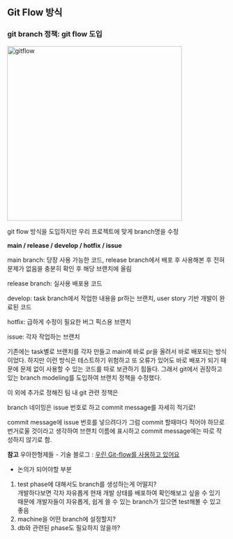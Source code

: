 ## Git Flow 방식

### git branch 정책: git flow 도입

<img width="400" alt="gitflow" src="https://techblog.woowahan.com/wp-content/uploads/img/2017-10-30/git-flow_overall_graph.png">


git flow 방식을 도입하지만 우리 프로젝트에 맞게 branch명을 수정

**main / release / develop / hotfix / issue**

main branch: 당장 사용 가능한 코드, release branch에서 배포 후 사용해본 후 전혀 문제가 없음을 충분히 확인 후 해당 브랜치에 올림

release branch: 실사용 배포용 코드

develop: task branch에서 작업한 내용을 pr하는 브랜치, user story 기반 개발이 완료된 코드

hotfix: 급하게 수정이 필요한 버그 픽스용 브랜치

issue: 각자 작업하는 브랜치

기존에는 task별로 브랜치를 각자 만들고 main에 바로 pr을 올려서 바로 배포되는 방식이었다. 하지만 이런 방식은 테스트하기 위험하고 또 오류가 있어도 바로 배포가 되기 때문에 문제 없이 사용할 수 있는 코드를 따로 보관하기 힘들다. 그래서 git에서 권장하고 있는 branch modeling를 도입하여 브랜치 정책을 수정했다. 

이 외에 추가로 정해진 팀 내 git 관련 정책은

branch 네이밍은 issue 번호로 하고 commit message를 자세히 적기로!

commit message에 issue 번호를 넣으려다가 그럼 commit 할때마다 적어야 하므로 번거로울 것이라고 생각하여 브랜치 이름에 표시하고 commit message에는 따로 작성하지 않기로 함.

**참고** 우아한형제들 - 기술 블로그 : [우린 Git-flow를 사용하고 있어요](https://techblog.woowahan.com/2553/)


* 논의가 되어야할 부분
1. test phase에 대해서도 branch를 생성하는게 어떨지?  
  개발하다보면 각자 자유롭게 현재 개발 상태를 배포하여 확인해보고 싶을 수 있기 때문에 개발자들이 자유롭게, 쉽게 쓸 수 있는 branch가 있으면 test해볼 수 있고 좋음  
2. machine을 어떤 branch에 설정할지?  
3. db와 관련된 phase도 필요하지 않을까?  